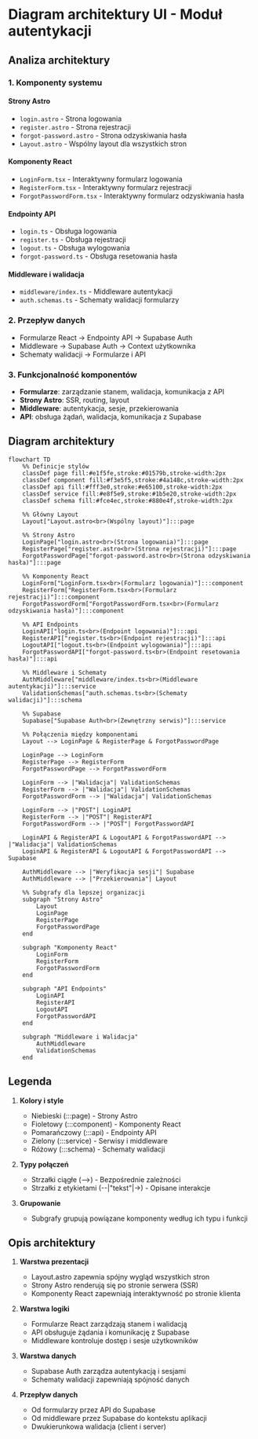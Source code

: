 # Diagram architektury UI - Moduł autentykacji

## Analiza architektury

### 1. Komponenty systemu

#### Strony Astro

- `login.astro` - Strona logowania
- `register.astro` - Strona rejestracji
- `forgot-password.astro` - Strona odzyskiwania hasła
- `Layout.astro` - Wspólny layout dla wszystkich stron

#### Komponenty React

- `LoginForm.tsx` - Interaktywny formularz logowania
- `RegisterForm.tsx` - Interaktywny formularz rejestracji
- `ForgotPasswordForm.tsx` - Interaktywny formularz odzyskiwania hasła

#### Endpointy API

- `login.ts` - Obsługa logowania
- `register.ts` - Obsługa rejestracji
- `logout.ts` - Obsługa wylogowania
- `forgot-password.ts` - Obsługa resetowania hasła

#### Middleware i walidacja

- `middleware/index.ts` - Middleware autentykacji
- `auth.schemas.ts` - Schematy walidacji formularzy

### 2. Przepływ danych

- Formularze React -> Endpointy API -> Supabase Auth
- Middleware -> Supabase Auth -> Context użytkownika
- Schematy walidacji -> Formularze i API

### 3. Funkcjonalność komponentów

- **Formularze**: zarządzanie stanem, walidacja, komunikacja z API
- **Strony Astro**: SSR, routing, layout
- **Middleware**: autentykacja, sesje, przekierowania
- **API**: obsługa żądań, walidacja, komunikacja z Supabase

## Diagram architektury

```mermaid
flowchart TD
    %% Definicje stylów
    classDef page fill:#e1f5fe,stroke:#01579b,stroke-width:2px
    classDef component fill:#f3e5f5,stroke:#4a148c,stroke-width:2px
    classDef api fill:#fff3e0,stroke:#e65100,stroke-width:2px
    classDef service fill:#e8f5e9,stroke:#1b5e20,stroke-width:2px
    classDef schema fill:#fce4ec,stroke:#880e4f,stroke-width:2px

    %% Główny Layout
    Layout["Layout.astro<br>(Wspólny layout)"]:::page

    %% Strony Astro
    LoginPage["login.astro<br>(Strona logowania)"]:::page
    RegisterPage["register.astro<br>(Strona rejestracji)"]:::page
    ForgotPasswordPage["forgot-password.astro<br>(Strona odzyskiwania hasła)"]:::page

    %% Komponenty React
    LoginForm["LoginForm.tsx<br>(Formularz logowania)"]:::component
    RegisterForm["RegisterForm.tsx<br>(Formularz rejestracji)"]:::component
    ForgotPasswordForm["ForgotPasswordForm.tsx<br>(Formularz odzyskiwania hasła)"]:::component

    %% API Endpoints
    LoginAPI["login.ts<br>(Endpoint logowania)"]:::api
    RegisterAPI["register.ts<br>(Endpoint rejestracji)"]:::api
    LogoutAPI["logout.ts<br>(Endpoint wylogowania)"]:::api
    ForgotPasswordAPI["forgot-password.ts<br>(Endpoint resetowania hasła)"]:::api

    %% Middleware i Schematy
    AuthMiddleware["middleware/index.ts<br>(Middleware autentykacji)"]:::service
    ValidationSchemas["auth.schemas.ts<br>(Schematy walidacji)"]:::schema

    %% Supabase
    Supabase["Supabase Auth<br>(Zewnętrzny serwis)"]:::service

    %% Połączenia między komponentami
    Layout --> LoginPage & RegisterPage & ForgotPasswordPage

    LoginPage --> LoginForm
    RegisterPage --> RegisterForm
    ForgotPasswordPage --> ForgotPasswordForm

    LoginForm --> |"Walidacja"| ValidationSchemas
    RegisterForm --> |"Walidacja"| ValidationSchemas
    ForgotPasswordForm --> |"Walidacja"| ValidationSchemas

    LoginForm --> |"POST"| LoginAPI
    RegisterForm --> |"POST"| RegisterAPI
    ForgotPasswordForm --> |"POST"| ForgotPasswordAPI

    LoginAPI & RegisterAPI & LogoutAPI & ForgotPasswordAPI --> |"Walidacja"| ValidationSchemas
    LoginAPI & RegisterAPI & LogoutAPI & ForgotPasswordAPI --> Supabase

    AuthMiddleware --> |"Weryfikacja sesji"| Supabase
    AuthMiddleware --> |"Przekierowania"| Layout

    %% Subgrafy dla lepszej organizacji
    subgraph "Strony Astro"
        Layout
        LoginPage
        RegisterPage
        ForgotPasswordPage
    end

    subgraph "Komponenty React"
        LoginForm
        RegisterForm
        ForgotPasswordForm
    end

    subgraph "API Endpoints"
        LoginAPI
        RegisterAPI
        LogoutAPI
        ForgotPasswordAPI
    end

    subgraph "Middleware i Walidacja"
        AuthMiddleware
        ValidationSchemas
    end
```

## Legenda

1. **Kolory i style**
   - Niebieski (:::page) - Strony Astro
   - Fioletowy (:::component) - Komponenty React
   - Pomarańczowy (:::api) - Endpointy API
   - Zielony (:::service) - Serwisy i middleware
   - Różowy (:::schema) - Schematy walidacji

2. **Typy połączeń**
   - Strzałki ciągłe (-->) - Bezpośrednie zależności
   - Strzałki z etykietami (--|"tekst"|->) - Opisane interakcje

3. **Grupowanie**
   - Subgrafy grupują powiązane komponenty według ich typu i funkcji

## Opis architektury

1. **Warstwa prezentacji**
   - Layout.astro zapewnia spójny wygląd wszystkich stron
   - Strony Astro renderują się po stronie serwera (SSR)
   - Komponenty React zapewniają interaktywność po stronie klienta

2. **Warstwa logiki**
   - Formularze React zarządzają stanem i walidacją
   - API obsługuje żądania i komunikację z Supabase
   - Middleware kontroluje dostęp i sesje użytkowników

3. **Warstwa danych**
   - Supabase Auth zarządza autentykacją i sesjami
   - Schematy walidacji zapewniają spójność danych

4. **Przepływ danych**
   - Od formularzy przez API do Supabase
   - Od middleware przez Supabase do kontekstu aplikacji
   - Dwukierunkowa walidacja (client i server)
